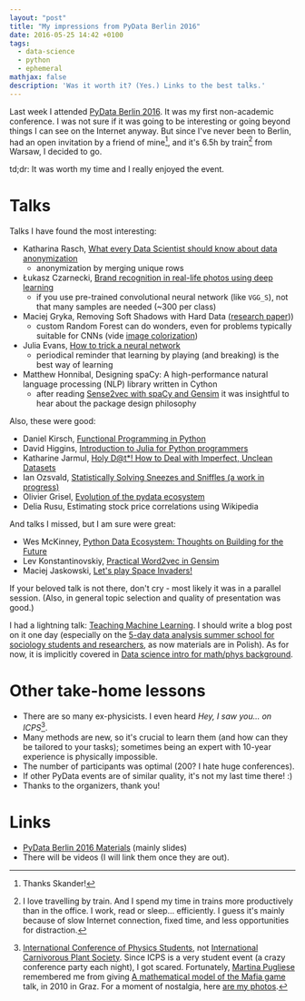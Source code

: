 ```yaml
---
layout: "post"
title: "My impressions from PyData Berlin 2016"
date: 2016-05-25 14:42 +0100
tags:
  - data-science
  - python
  - ephemeral
mathjax: false
description: 'Was it worth it? (Yes.) Links to the best talks.'
---
```


Last week I attended [PyData Berlin 2016](http://pydata.org/berlin2016/schedule/). It was my first non-academic conference. I was not sure if it was going to be interesting or going beyond things I can see on the Internet anyway. But since I've never been to Berlin, had an open invitation by a friend of mine[^skander], and it's 6.5h by train[^trains] from Warsaw, I decided to go.

td;dr: It was worth my time and I really enjoyed the event.


# Talks

Talks I have found the most interesting:

* Katharina Rasch, [What every Data Scientist should know about data anonymization](https://github.com/krasch/presentations/blob/master/pydata_Berlin_2016.pdf)
  * anonymization by merging unique rows
* Łukasz Czarnecki, [Brand recognition in real-life photos using deep learning](http://www.slideshare.net/ukaszCzarnecki/brand-recognition-in-reallife-photos-using-deep-learning-lukasz-czarnecki-pydata-berlin-2016/)
  * if you use pre-trained convolutional neural network (like `VGG_S`), not that many samples are needed (~300 per class)
* Maciej Gryka, Removing Soft Shadows with Hard Data ([research paper](http://www0.cs.ucl.ac.uk/staff/M.Gryka/download/learning-to-remove-soft-shadows.pdf)))
  * custom Random Forest can do wonders, even for problems typically suitable for CNNs (vide [image colorization](http://richzhang.github.io/colorization/))
* Julia Evans, [How to trick a neural network](http://jvns.ca/blog/2016/05/21/a-few-notes-from-my-pydata-berlin-keynote/)
  * periodical reminder that learning by playing (and breaking) is the best way of learning
* Matthew Honnibal, Designing spaCy: A high-performance natural language processing (NLP) library written in Cython
  * after reading [Sense2vec with spaCy and Gensim](https://spacy.io/blog/sense2vec-with-spacy) it was insightful to hear about the package design philosophy

Also, these were good:

* Daniel Kirsch, [Functional Programming in Python](https://github.com/kirel/functional-python)
* David Higgins, [Introduction to Julia for Python programmers](https://github.com/daveh19/pydataberlin2016)
* Katharine Jarmul, [Holy D@t*! How to Deal with Imperfect, Unclean Datasets](https://docs.google.com/presentation/d/1G-lgHKTdrqeeJhcvVmd7C9gOIfTRe429zhBN6lmKKzA/)
* Ian Ozsvald, [Statistically Solving Sneezes and Sniffles (a work in progress)](http://ianozsvald.com/2016/05/07/statistically-solving-sneezes-and-sniffles-a-work-in-progress-report-at-pydatalondon-2016/)
* Olivier Grisel, [Evolution of the pydata ecosystem](http://ogrisel.github.io/decks/2016_pydata_berlin/)
* Delia Rusu, Estimating stock price correlations using Wikipedia

And talks I missed, but I am sure were great:

* Wes McKinney, [Python Data Ecosystem: Thoughts on Building for the Future](http://www.slideshare.net/wesm/python-data-ecosystem-thoughts-on-building-for-the-future)
* Lev Konstantinovskiy, [Practical Word2vec in Gensim](https://github.com/RaRe-Technologies/movie-plots-by-genre)
* Maciej Jaskowski, [Let's play Space Invaders!](http://maciejjaskowski.github.io/2016/03/09/space-invaders.html)

If your beloved talk is not there, don't cry - most likely it was in a parallel session. (Also, in general topic selection and quality of presentation was good.)

I had a lightning talk: [Teaching Machine Learning](https://speakerdeck.com/pmigdal/teaching-machine-learning). I should write a blog post on it one day (especially on the [5-day data analysis summer school for sociology students and researchers](https://github.com/DELabUW/szkola-letnia-2015), as now materials are in Polish). As for now, it is implicitly covered in [Data science intro for math/phys background](http://p.migdal.pl/2016/03/15/data-science-intro-for-math-phys-background.html).


# Other take-home lessons

* There are so many ex-physicists. I even heard *Hey, I saw you... on ICPS*[^icps].
* Many methods are new, so it's crucial to learn them (and how can they be tailored to your tasks); sometimes being an expert with 10-year experience is physically impossible.
* The number of participants was optimal (200? I hate huge conferences).
* If other PyData events are of similar quality, it's not my last time there! :)
* Thanks to the organizers, thank you!


# Links

* [PyData Berlin 2016 Materials](https://github.com/deeplook/pydata_berlin2016_materials) (mainly slides)
* There will be videos (I will link them once they are out).


[^skander]: Thanks Skander!
[^trains]: I love travelling by train. And I spend my time in trains more productively than in the office. I work, read or sleep... efficiently. I guess it's mainly because of slow Internet connection, fixed time, and less opportunities for distraction.
[^icps]: [International Conference of Physics Students](https://en.wikipedia.org/wiki/International_Conference_of_Physics_Students), not [International Carnivorous Plant Society](http://www.carnivorousplants.org/). Since ICPS is a very student event (a crazy conference party each night), I got scared. Fortunately, [Martina Pugliese](https://twitter.com/m_letitbe) remembered me from giving [A mathematical model of the Mafia game](https://arxiv.org/abs/1009.1031) talk, in 2010 in Graz. For a moment of nostalgia, here [are my photos](http://migdal.zenfolio.com/2010/icps2010graz).
